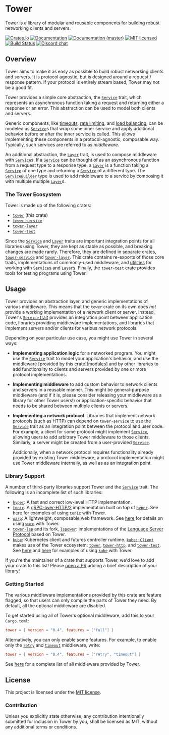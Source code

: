 # Tower

Tower is a library of modular and reusable components for building robust
networking clients and servers.

[![Crates.io][crates-badge]][crates-url]
[![Documentation][docs-badge]][docs-url]
[![Documentation (master)][docs-master-badge]][docs-master-url]
[![MIT licensed][mit-badge]][mit-url]
[![Build Status][actions-badge]][actions-url]
[![Discord chat][discord-badge]][discord-url]

[crates-badge]: https://img.shields.io/crates/v/tower.svg
[crates-url]: https://crates.io/crates/tower
[docs-badge]: https://docs.rs/tower/badge.svg
[docs-url]: https://docs.rs/tower
[docs-master-badge]: https://img.shields.io/badge/docs-master-blue
[docs-master-url]: https://tower-rs.github.io/tower/tower
[mit-badge]: https://img.shields.io/badge/license-MIT-blue.svg
[mit-url]: LICENSE
[actions-badge]: https://github.com/tower-rs/tower/workflows/CI/badge.svg
[actions-url]:https://github.com/tower-rs/tower/actions?query=workflow%3ACI
[discord-badge]: https://img.shields.io/discord/500028886025895936?logo=discord&label=discord&logoColor=white
[discord-url]: https://discord.gg/EeF3cQw
## Overview

Tower aims to make it as easy as possible to build robust networking clients and
servers. It is protocol agnostic, but is designed around a request / response
pattern. If your protocol is entirely stream based, Tower may not be a good fit.

Tower provides a simple core abstraction, the [`Service`] trait, which
represents an asynchronous function taking a request and returning either a
response or an error. This abstraction can be used to model both clients and
servers.

Generic components, like [timeouts], [rate limiting], and [load balancing],
can be modeled as [`Service`]s that wrap some inner service and apply
additional behavior before or after the inner service is called. This allows
implementing these components in a protocol-agnostic, composable way. Typically,
such services are referred to as _middleware_.

An additional abstraction, the [`Layer`] trait, is used to compose
middleware with [`Service`]s. If a [`Service`] can be thought of as an
asynchronous function from a request type to a response type, a [`Layer`] is
a function taking a [`Service`] of one type and returning a [`Service`] of a
different type. The [`ServiceBuilder`] type is used to add middleware to a
service by composing it with multiple multiple [`Layer`]s.

### The Tower Ecosystem

Tower is made up of the following crates:

* [`tower`] (this crate)
* [`tower-service`]
* [`tower-layer`]
* [`tower-test`]

Since the [`Service`] and [`Layer`] traits are important integration points
for all libraries using Tower, they are kept as stable as possible, and
breaking changes are made rarely. Therefore, they are defined in separate
crates, [`tower-service`] and [`tower-layer`]. This crate contains
re-exports of those core traits, implementations of commonly-used
middleware, and [utilities] for working with [`Service`]s and [`Layer`]s.
Finally, the [`tower-test`] crate provides tools for testing programs using
Tower.

## Usage

Tower provides an abstraction layer, and generic implementations of various
middleware. This means that the `tower` crate on its own does *not* provide
a working implementation of a network client or server. Instead, Tower's
[`Service` trait][`Service`] provides an integration point between
application code, libraries providing middleware implementations, and
libraries that implement servers and/or clients for various network
protocols.

Depending on your particular use case, you might use Tower in several ways: 

* **Implementing application logic** for a networked program. You might
  use the [`Service`] trait to model your application's behavior, and use
  the middleware [provided by this crate][modules] and by other libraries
  to add functionality to clients and servers provided by one or more
  protocol implementations.
* **Implementing middleware** to add custom behavior to network clients and
  servers in a reusable manner. This might be general-purpose middleware
  (and if it is, please consider releasing your middleware as a library for
  other Tower users!) or application-specific behavior that needs to be
  shared between multiple clients or servers.
* **Implementing a network protocol**. Libraries that implement network
  protocols (such as HTTP) can depend on `tower-service` to use the
  [`Service`] trait as an integration point between the protocol and user
  code. For example, a client for some protocol might implement [`Service`],
  allowing users to add arbitrary Tower middleware to those clients.
  Similarly, a server might be created from a user-provided [`Service`].

  Additionally, when a network protocol requires functionality already
  provided by existing Tower middleware, a protocol implementation might use
  Tower middleware internally, as well as as an integration point.

### Library Support

A number of third-party libraries support Tower and the [`Service`] trait.
The following is an incomplete list of such libraries:

* [`hyper`]: A fast and correct low-level HTTP implementation.
* [`tonic`]: A [gRPC-over-HTTP/2][grpc] implementation built on top of
  [`hyper`]. See [here][tonic-examples] for examples of using [`tonic`] with
  Tower.
* [`warp`]: A lightweight, composable web framework. See
  [here][warp-service] for details on using [`warp`] with Tower.
* [`tower-lsp`] and its fork, [`lspower`]: implementations of the [Language
  Server Protocol][lsp] based on Tower.
* [`kube`]: Kubernetes client and futures controller runtime. [`kube::Client`]
  makes use of the Tower ecosystem: [`tower`], [`tower-http`], and
  [`tower-test`]. See [here][kube-example-minimal] and
  [here][kube-example-trace] for examples of using [`kube`] with Tower.

[`hyper`]: https://crates.io/crates/hyper
[`tonic`]: https://crates.io/crates/tonic
[tonic-examples]: https://github.com/hyperium/tonic/tree/master/examples/src/tower
[grpc]: https://grpc.io
[`warp`]: https://crates.io/crates/warp
[warp-service]: https://docs.rs/warp/0.2.5/warp/fn.service.html
[`tower-lsp`]: https://crates.io/crates/tower-lsp
[`lspower`]: https://crates.io/crates/lspower
[lsp]: https://microsoft.github.io/language-server-protocol/
[`kube`]: https://crates.io/crates/kube
[`kube::Client`]: https://docs.rs/kube/latest/kube/struct.Client.html
[kube-example-minimal]: https://github.com/clux/kube-rs/blob/master/examples/custom_client.rs
[kube-example-trace]: https://github.com/clux/kube-rs/blob/master/examples/custom_client_trace.rs
[`tower-http`]: https://crates.io/crates/tower-http

If you're the maintainer of a crate that supports Tower, we'd love to add
your crate to this list! Please [open a PR] adding a brief description of
your library!

### Getting Started

The various middleware implementations provided by this crate are feature
flagged, so that users can only compile the parts of Tower they need. By
default, all the optional middleware are disabled.

To get started using all of Tower's optional middleware, add this to your
`Cargo.toml`:

```toml
tower = { version = "0.4", features = ["full"] }
```

Alternatively, you can only enable some features. For example, to enable
only the [`retry`] and [`timeout`][timeouts] middleware, write:

```toml
tower = { version = "0.4", features = ["retry", "timeout"] }
```

See [here](modules) for a complete list of all middleware provided by
Tower.

[`Service`]: https://docs.rs/tower/latest/tower/trait.Service.html
[`Layer`]: https://docs.rs/tower/latest/tower/trait.Layer.html
[timeouts]: https://docs.rs/tower/latest/tower/timeout/
[rate limiting]: https://docs.rs/tower/latest/tower/limit/rate
[load balancing]: https://docs.rs/tower/latest/tower/balance/
[`ServiceBuilder`]: https://docs.rs/tower/latest/tower/struct.ServiceBuilder.html
[utilities]: https://docs.rs/tower/latest/tower/trait.ServiceExt.html
[`tower`]: https://crates.io/crates/tower
[`tower-service`]: https://crates.io/crates/tower-service
[`tower-layer`]: https://crates.io/crates/tower-layer
[`tower-test`]: https://crates.io/crates/tower-test
[`retry`]: https://docs.rs/tower/latest/tower/retry
[open a PR]: https://github.com/tower-rs/tower/compare

## License

This project is licensed under the [MIT license](LICENSE).

### Contribution

Unless you explicitly state otherwise, any contribution intentionally submitted
for inclusion in Tower by you, shall be licensed as MIT, without any additional
terms or conditions.
